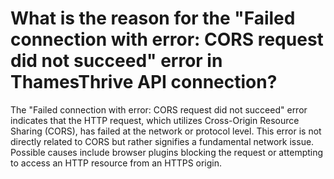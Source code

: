 # What is the reason for the "Failed connection with error: CORS request did not succeed" error in ThamesThrive API connection?

The "Failed connection with error: CORS request did not succeed" error indicates that the HTTP request, which utilizes
Cross-Origin Resource Sharing (CORS), has failed at the network or protocol level. This error is not directly related to
CORS but rather signifies a fundamental network issue. Possible causes include browser plugins blocking the request or
attempting to access an HTTP resource from an HTTPS origin.
